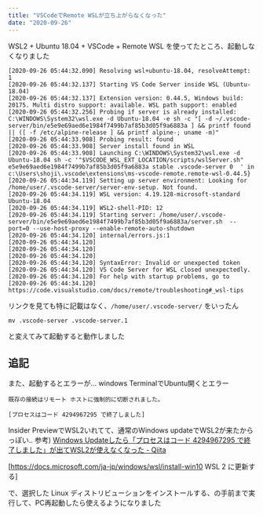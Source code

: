 ```yaml
---
title: "VSCodeでRemote WSLが立ち上がらなくなった"
date: "2020-09-26"
---
```


WSL2 + Ubuntu 18.04 + VSCode + Remote WSL を使ってたところ、起動しなくなりました

```
[2020-09-26 05:44:32.090] Resolving wsl+ubuntu-18.04, resolveAttempt: 1
[2020-09-26 05:44:32.137] Starting VS Code Server inside WSL (Ubuntu-18.04)
[2020-09-26 05:44:32.137] Extension version: 0.44.5, Windows build: 20175. Multi distro support: available. WSL path support: enabled
[2020-09-26 05:44:32.256] Probing if server is already installed: C:\WINDOWS\System32\wsl.exe -d Ubuntu-18.04 -e sh -c "[ -d ~/.vscode-server/bin/e5e9e69aed6e1984f7499b7af85b3d05f9a6883a ] && printf found || ([ -f /etc/alpine-release ] && printf alpine-; uname -m)"
[2020-09-26 05:44:33.908] Probing result: found
[2020-09-26 05:44:33.908] Server install found in WSL
[2020-09-26 05:44:33.908] Launching C:\WINDOWS\System32\wsl.exe -d Ubuntu-18.04 sh -c '"$VSCODE_WSL_EXT_LOCATION/scripts/wslServer.sh" e5e9e69aed6e1984f7499b7af85b3d05f9a6883a stable .vscode-server 0  ' in c:\Users\shoji\.vscode\extensions\ms-vscode-remote.remote-wsl-0.44.5}
[2020-09-26 05:44:34.119] Setting up server environment: Looking for /home/user/.vscode-server/server-env-setup. Not found.
[2020-09-26 05:44:34.119] WSL version: 4.19.128-microsoft-standard Ubuntu-18.04
[2020-09-26 05:44:34.119] WSL2-shell-PID: 12
[2020-09-26 05:44:34.119] Starting server: /home/user/.vscode-server/bin/e5e9e69aed6e1984f7499b7af85b3d05f9a6883a/server.sh  --port=0 --use-host-proxy --enable-remote-auto-shutdown 
[2020-09-26 05:44:34.120] internal/errors.js:1
[2020-09-26 05:44:34.120] 
[2020-09-26 05:44:34.120] 
[2020-09-26 05:44:34.120] 
[2020-09-26 05:44:34.120] SyntaxError: Invalid or unexpected token
[2020-09-26 05:44:34.120] VS Code Server for WSL closed unexpectedly.
[2020-09-26 05:44:34.120] For help with startup problems, go to
[2020-09-26 05:44:34.120] https://code.visualstudio.com/docs/remote/troubleshooting#_wsl-tips
```

リンクを見ても特に記載はなく、`/home/user/.vscode-server/` をいったん

```
mv .vscode-server .vscode-server.1
```

と変えてみて起動すると動作しました  

## 追記

また、起動するとエラーが...
windows TerminalでUbuntu開くとエラー

```
既存の接続はリモート ホストに強制的に切断されました。

[プロセスはコード 4294967295 で終了しました]
```

Insider PreviewでWSL2いれてて、通常のWindows updateでWSL2が来たからっぽい..
参考) [Windows Updateしたら「プロセスはコード 4294967295 で終了しました」が出てWSL2が使えなくなった \- Qiita](https://qiita.com/fujiQ/items/9997916e5756c9e85e37) 

[https://docs.microsoft.com/ja-jp/windows/wsl/install-win10  WSL 2 に更新する]

で、選択した Linux ディストリビューションをインストールする、の手前まで実行して、PC再起動したら使えるようになりました